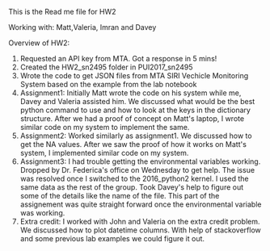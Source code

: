 This is the Read me file for HW2

Working with: Matt,Valeria, Imran and Davey

Overview of HW2:

1. Requested an API key from MTA. Got a response in 5 mins!
2. Created the HW2_sn2495 folder in PUI2017_sn2495
3. Wrote the code to get JSON files from MTA SIRI Vechicle Monitoring System based on the example from the lab notebook
4. Assignment1: Initially Matt wrote the code on his system while me, Davey and Valeria assisted him. We discussed what would be the best python command to use and how to look at the keys in the dictionary structure. After we had a proof of concept on Matt's laptop, I wrote similar code on my system to implement the same. 
5. Assignment2: Worked similarly as assignment1. We discussed how to get the NA values. After we saw the proof of how it works on Matt's system, I implemented similar code on my system.
6. Assignment3: I had trouble getting the environmental variables working. Dropped by Dr. Federica's office on Wednesday to get help. The issue was resolved once I switched to the 2016_python2 kernel. I used the same data as the rest of the group. Took Davey's help to figure out some of the details like the name of the file. This part of the assignement was quite straight forward once the environmental variable was working.
7. Extra credit: I worked with John and Valeria on the extra credit problem. We discussed how to plot datetime columns. With help of stackoverflow and some previous lab examples we could figure it out.
